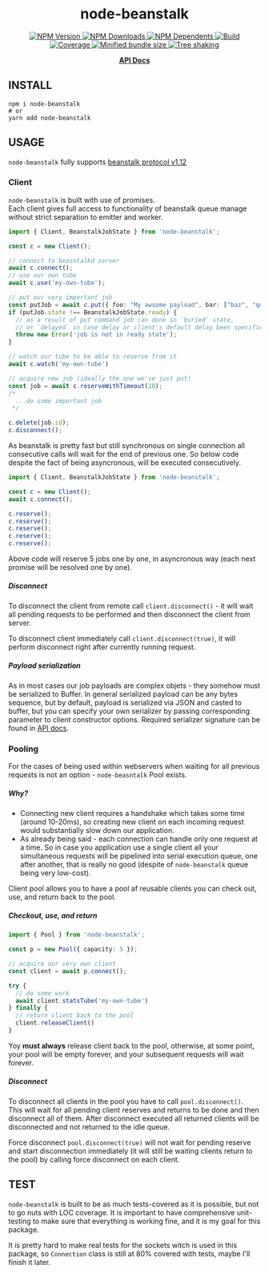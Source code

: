 <div align="center">
  <h1>node-beanstalk</h1>
  <p>
    <a href="https://www.npmjs.com/package/node-beanstalk">
      <img src="https://flat.badgen.net/npm/v/node-beanstalk" alt="NPM Version">
    </a>
    <a href="https://www.npmjs.com/package/node-beanstalk">
      <img src="https://flat.badgen.net/npm/dm/node-beanstalk" alt="NPM Downloads">
    </a>
    <a href="https://www.npmjs.com/package/node-beanstalk">
      <img src="https://flat.badgen.net/npm/dependents/node-beanstalk" alt="NPM Dependents">
    </a>
    <a href="https://github.com/xobotyi/node-beanstalk/actions">
      <img src="https://img.shields.io/github/workflow/status/xobotyi/node-beanstalk/CI?style=flat-square" alt="Build">
    </a>
    <a href="https://app.codecov.io/gh/xobotyi/node-beanstalk">
      <img src="https://flat.badgen.net/codecov/c/github/xobotyi/node-beanstalk" alt="Coverage">
    </a>
    <a href="https://bundlephobia.com/result?p=node-beanstalk">
      <img src="https://flat.badgen.net/bundlephobia/minzip/node-beanstalk" alt="Minified bundle size">
    </a>
    <a href="https://bundlephobia.com/result?p=node-beanstalk">
      <img src="https://flat.badgen.net/bundlephobia/tree-shaking/node-beanstalk" alt="Tree shaking">
    </a>
  </p>
  <p>
    <strong><a href="https://xobotyi.github.io/node-beanstalk/">API Docs</a></strong>
  </p>
</div>

## INSTALL

```shell
npm i node-beanstalk
# or
yarn add node-beanstalk
```

## USAGE

`node-beanstalk` fully
supports [beanstalk protocol v1.12](https://raw.githubusercontent.com/beanstalkd/beanstalkd/master/doc/protocol.txt)

### Client

`node-beanstalk` is built with use of promises.  
Each client gives full access to functionality of beanstalk queue manage without strict separation
to emitter and worker.

```ts
import { Client, BeanstalkJobState } from 'node-beanstalk';

const c = new Client();

// connect to beasntalkd server
await c.connect();
// use our own tube
await c.use('my-own-tube');

// put our very important job
const putJob = await c.put({ foo: "My awsome payload", bar: ["baz", "qux"] }, 40);
if (putJob.state !== BeanstalkJobState.ready) {
  // as a result of put command job can done in `buried` state,
  // or `delayed` in case delay or client's default delay been specified
  throw new Error('job is not in ready state');
}

// watch our tube to be able to reserve from it
await c.watch('my-own-tube')

// acquire new job (ideally the one we've just put)
const job = await c.reserveWithTimeout(10);
/*
  ...do some important job
 */

c.delete(job.id);
c.disconnect();
```

As beanstalk is pretty fast but still synchronous on single connection all consecutive calls will
wait for the end of previous one. So below code despite the fact of being asyncronous, will be
executed consecutively.

```ts
import { Client, BeanstalkJobState } from 'node-beanstalk';

const c = new Client();
await c.connect();

c.reserve();
c.reserve();
c.reserve();
c.reserve();
c.reserve();
```

Above code will reserve 5 jobs one by one, in asyncronous way (each next promise will be resolved
one by one).

##### Disconnect

To disconnect the client from remote call `client.disconnect()` - it will wait all pending requests
to be performed and then disconnect the client from server.

To disconnect client immediately call `client.disconnect(true)`, it will perform disconnect right
after currently running request.

##### Payload serialization

As in most cases our job payloads are complex objets - they somehow must be serialized to Buffer. In
general serialized payload can be any bytes sequence, but by default, payload is serialized via JSON
and casted to buffer, but you can specify your own serializer by passing corresponding parameter to
client constructor options. Required serializer signature can be found in
[API docs](https://xobotyi.github.io/node-beanstalk/classes/serializer.html).

### Pooling

For the cases of being used within webservers when waiting for all previous requests is not an
option - `node-beasntalk` Pool exists.

##### Why?

- Connecting new client requires a handshake which takes some time (around 10-20ms), so creating new
  client on each incoming request would substantially slow down our application.
- As already being said - each connection can handle only one request at a time. So in case you
  application use a single client all your simultaneous requests will be pipelined into serial
  execution queue, one after another, that is really no good (despite of `node-beanstalk` queue
  being very low-cost).

Client pool allows you to have a pool af reusable clients you can check out, use, and return back to
the pool.

##### Checkout, use, and return

```ts
import { Pool } from 'node-beanstalk';

const p = new Pool({ capacity: 5 });

// acquire our very own client
const client = await p.connect();

try {
  // do some work
  await client.statsTube('my-own-tube')
} finally {
  // return client back to the pool
  client.releaseClient()
}
```

Yoy **must always** release client back to the pool, otherwise, at some point, your pool will be
empty forever, and your subsequent requests will wait forever.

##### Disconnect

To disconnect all clients in the pool you have to call `pool.disconnect()`.  
This will wait for all pending client reserves and returns to be done and then disconnect all of
them. After disconnect executed all returned clients will be disconnected and not returned to the
idle queue.

Force disconnect `pool.disconnect(true)` will not wait for pending reserve and start disconnection
immediately (it will still be waiting clients return to the pool) by calling force disconnect on
each client.

## TEST

`node-beanstalk` is built to be as much tests-covered as it is possible, but not to go nuts with LOC
coverage. It is important to have comprehensive unit-testing to make sure that everything is working
fine, and it is my goal for this package.

It is pretty hard to make real tests for the sockets witch is used in this package, so `Connection`
class is still at 80% covered with tests, maybe I'll finish it later.   
